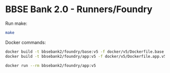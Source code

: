 # BBSE Bank 2.0 - Runners/Foundry

Run make:

```bash
make
```

Docker commands:

```bash
docker build -t bbsebank2/foundry/base:v5 -f docker/v5/Dockerfile.base.v5 .
docker build -t bbsebank2/foundry/app:v5 -f docker/v5/Dockerfile.app.v5 .

docker run --rm bbsebank2/foundry/app:v5
```
